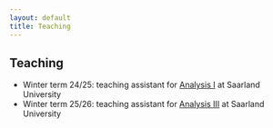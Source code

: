 ```yaml
---
layout: default
title: Teaching
---
```


## Teaching

- Winter term 24/25: teaching assistant for <a href="https://cms.sic.saarland/ana1_24/">Analysis I</a> at Saarland University
- Winter term 25/26: teaching assistant for <a href="https://cms.sic.saarland/anna3_25/">Analysis III</a> at Saarland University

